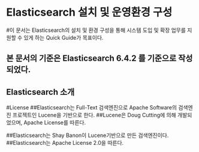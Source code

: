 Elasticsearch 설치 및 운영환경 구성
===================================

#이 문서는 Elasticsearch의 설치 및 환경 구성을 통해 시스템 도입 및 확장 업무를 지원할 수 있게 하는 Quick Guide가 목표이다.
## 본 문서의 기준은 Elasticsearch 6.4.2 를 기준으로 작성 되었다.

Elasticsearch 소개
------------------
#License
##Elasticsearch는 Full-Text 검색엔진으로 Apache Software의 검색엔진 프로젝트인 Lucene을 기반으로 한다.
##Lucene은 Doug Cutting에 의해 개발되었으며, Apache License를 따른다.

##Elasticsearch는 Shay Banon이 Lucene기반으로 만든 검색엔진이다.
##Elasticsearch는 Apache License 2.0을 따른다.

